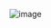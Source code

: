![image](https://user-images.githubusercontent.com/90053708/132652092-0da24a16-caa2-4f3e-a20e-b75f53981af3.png)
